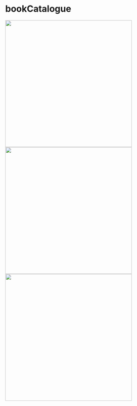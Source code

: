 # bookCatalogue
<img height="400" src="https://dl.dropboxusercontent.com/u/4261437/BookCataloguePrev01.png">
<img height="400" src="https://dl.dropboxusercontent.com/u/4261437/BookCataloguePrev02.png">
<img height="400" src="https://dl.dropboxusercontent.com/u/4261437/BookCataloguePrev03.png">
